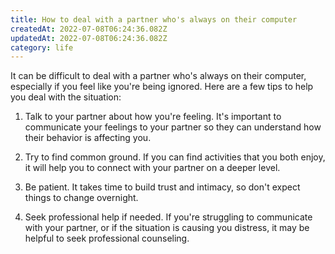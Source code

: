 ```yaml
---
title: How to deal with a partner who's always on their computer
createdAt: 2022-07-08T06:24:36.082Z
updatedAt: 2022-07-08T06:24:36.082Z
category: life
---
```


It can be difficult to deal with a partner who's always on their computer, especially if you feel like you're being ignored. Here are a few tips to help you deal with the situation:

1. Talk to your partner about how you're feeling. It's important to communicate your feelings to your partner so they can understand how their behavior is affecting you.

2. Try to find common ground. If you can find activities that you both enjoy, it will help you to connect with your partner on a deeper level.

3. Be patient. It takes time to build trust and intimacy, so don't expect things to change overnight.

4. Seek professional help if needed. If you're struggling to communicate with your partner, or if the situation is causing you distress, it may be helpful to seek professional counseling.
